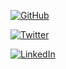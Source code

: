 <p align="center">
	<p><a href="https://github.com/baruica"><img src="https://img.shields.io/github/followers/baruica.svg?label=GitHub&style=social" alt="GitHub"></a></p>
	<p><a href="https://twitter.com/baruica"><img src="https://img.shields.io/twitter/follow/baruica?label=Twitter&style=social" alt="Twitter"></a></p>
	<p><a href="https://www.linkedin.com/in/nelson-da-costa-1a411b53"><img src="https://img.shields.io/badge/LinkedIn--_.svg?style=social&logo=linkedin" alt="LinkedIn"></a></p>
</p>
